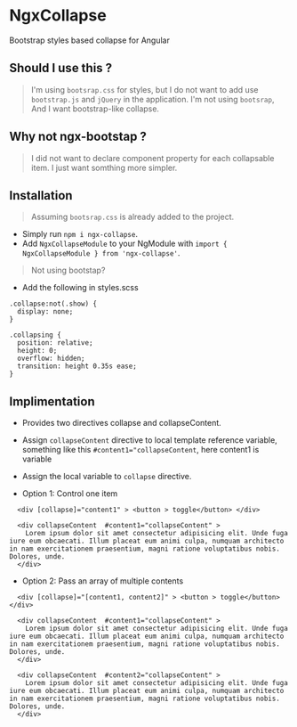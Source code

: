 # NgxCollapse

Bootstrap styles based collapse for Angular

## Should I use this ?

> I'm using `bootsrap.css` for styles, but I do not want to add use `bootstrap.js` and `jQuery` in the application.
> I'm not using `bootsrap`, And I want bootstrap-like collapse.

## Why not ngx-bootstap ?

> I did not want to declare component property for each collapsable item. I just want somthing more simpler.

## Installation

> Assuming `bootsrap.css` is already added to the project.

- Simply run `npm i ngx-collapse`.
- Add `NgxCollapseModule` to your NgModule with `import { NgxCollapseModule } from 'ngx-collapse'`.

> Not using bootstap?

- Add the following in styles.scss
````
.collapse:not(.show) {
  display: none;
}

.collapsing {
  position: relative;
  height: 0;
  overflow: hidden;
  transition: height 0.35s ease;
}
````

## Implimentation

- Provides two directives collapse and collapseContent. 
- Assign `collapseContent` directive to local template reference variable, something like this `#content1="collapseContent`, here content1 is variable
- Assign the local variable to `collapse` directive.

- Option 1: Control one item
`````
  <div [collapse]="content1" > <button > toggle</button> </div>

  <div collapseContent  #content1="collapseContent" >
    Lorem ipsum dolor sit amet consectetur adipisicing elit. Unde fuga iure eum obcaecati. Illum placeat eum animi culpa, numquam architecto in nam exercitationem praesentium, magni ratione voluptatibus nobis. Dolores, unde.
  </div>
`````

- Option 2: Pass an array of multiple contents
`````
  <div [collapse]="[content1, content2]" > <button > toggle</button> </div>

  <div collapseContent  #content1="collapseContent" >
    Lorem ipsum dolor sit amet consectetur adipisicing elit. Unde fuga iure eum obcaecati. Illum placeat eum animi culpa, numquam architecto in nam exercitationem praesentium, magni ratione voluptatibus nobis. Dolores, unde.
  </div>

  <div collapseContent  #content2="collapseContent" >
    Lorem ipsum dolor sit amet consectetur adipisicing elit. Unde fuga iure eum obcaecati. Illum placeat eum animi culpa, numquam architecto in nam exercitationem praesentium, magni ratione voluptatibus nobis. Dolores, unde.
  </div>
`````
